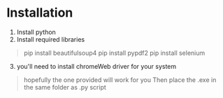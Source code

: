 # Installation
1. Install python
2. Install required libraries
> pip install beautifulsoup4
> pip install pypdf2
> pip install selenium
3. you'll need to install chromeWeb driver for your system
> hopefully the one provided will work for you
> Then place the .exe in the same folder as .py script
